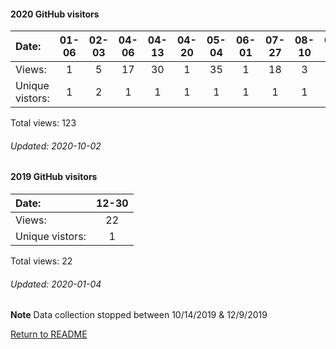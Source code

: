 #### 2020 GitHub visitors
Date:    |       01-06   |       02-03   |       04-06   |       04-13   |       04-20   |  05-04  |  06-01  |  07-27  |  08-10  |  09-07  |  09-14
|:---    |:---:  |:---:  |:---:  |:---:  |:---:  |:---:  |:---:  |:---:  |:---:  |:---:  |:---:
Views:   |       1       |       5       |       17      |       30      |       1       |  35     |  1      |  18     |  3      |  9      |  3
Unique            vistors: |       1       |       2       |       1       |       1       |       1  |      1  |      1  |      1  |      1  |      1  |      1

Total views: 123
###### Updated: 2020-10-02

#### 2019 GitHub visitors
Date:		   |         12-30
|:---   |:---: 
Views:		  |         22   
Unique  vistors:  |       1       

Total views: 22
###### Updated: 2020-01-04
**Note**  Data collection stopped between 10/14/2019 & 12/9/2019

[Return to README](https://github.com/BradleyA/pi-wifi#pi-wifi)
